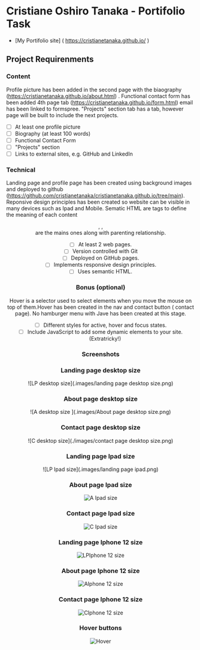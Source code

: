 # Cristiane Oshiro Tanaka - Portifolio Task
- [My Portifolio site] ( https://cristianetanaka.github.io/ )
## Project Requirenments
### Content
Profile picture has been added in the second page with the biaography  (https://cristianetanaka.github.io/about.html) . Functional contact form has been added 4th page tab (https://cristianetanaka.github.io/form.html) email has been linked to formspree. "Projects" section tab has a tab, however page will be built to include the next projects.
- [ ] At least one profile picture
- [ ] Biography (at least 100 words)
- [ ] Functional Contact Form
- [ ] "Projects" section
- [ ] Links to external sites, e.g. GitHub and LinkedIn
### Technical
Landing page and profile page has been created using background images and deployed to github (https://github.com/cristianetanaka/cristianetanaka.github.io/tree/main). Reponsive design principles has been created so website can be visible in many devices such as Ipad and Mobile.  Sematic HTML are tags to define the meaning of each content <header> , <body>, <footer> are the mains ones along with parenting relationship.
- [ ] At least 2 web pages.
- [ ] Version controlled with Git
- [ ] Deployed on GitHub pages.
- [ ] Implements responsive design principles.
- [ ] Uses semantic HTML.
### Bonus (optional) 
Hover is a selector used to select elements when you move the mouse on top of them.Hover has been created in the nav and contact button ( contact page). No hamburger menu with Jave has been created at this stage. 
- [ ] Different styles for active, hover and focus states.
- [ ] Include JavaScript to add some dynamic elements to your site. (Extratricky!)
### Screenshots

### Landing page desktop size
![LP desktop size](.images/landing page desktop size.png)
### About page desktop size
![A desktop size ](.images/About page desktop size.png)
### Contact page desktop size
![C desktop size](./images/contact page desktop size.png)
### Landing page Ipad size
![LP Ipad size](.images/landing page ipad.png)
### About page Ipad size
![ A Ipad size  ](  ./images  )
### Contact page Ipad size
![  C Ipad size ](  ./images  )
### Landing page   Iphone 12 size
![ LPIphone 12 size ](  ./images  )
### About page  Iphone 12 size
![  AIphone 12 size ](  ./images  )
### Contact page  Iphone 12 size
![  CIphone 12 size ](  ./images  )
### Hover buttons
![  Hover](  ./images  )
